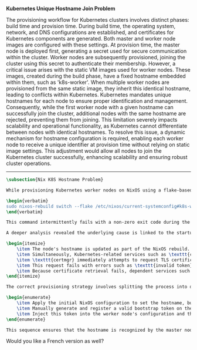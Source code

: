 
**Kubernetes Unique Hostname Join Problem**

The provisioning workflow for Kubernetes clusters involves distinct phases: build time and provision time. During build time, the operating system, network, and DNS configurations are established, and certificates for Kubernetes components are generated. Both master and worker node images are configured with these settings. At provision time, the master node is deployed first, generating a secret used for secure communication within the cluster. Worker nodes are subsequently provisioned, joining the cluster using this secret to authenticate their membership. However, a critical issue arises with the static VM images used for worker nodes. These images, created during the build phase, have a fixed hostname embedded within them, such as 'k8s-worker'. When multiple worker nodes are provisioned from the same static image, they inherit this identical hostname, leading to conflicts within Kubernetes. Kubernetes mandates unique hostnames for each node to ensure proper identification and management. Consequently, while the first worker node with a given hostname can successfully join the cluster, additional nodes with the same hostname are rejected, preventing them from joining. This limitation severely impacts scalability and operational functionality, as Kubernetes cannot differentiate between nodes with identical hostnames. To resolve this issue, a dynamic mechanism for hostname configuration is required, enabling each worker node to receive a unique identifier at provision time without relying on static image settings. This adjustment would allow all nodes to join the Kubernetes cluster successfully, enhancing scalability and ensuring robust cluster operations.

---

```latex
\subsection{Nix K8S Hostname Problem}

While provisioning Kubernetes worker nodes on NixOS using a flake-based configuration and remote automation via Python over SSH, we encountered a reproducible but non-deterministic failure during the execution of the following command:

\begin{verbatim}
sudo nixos-rebuild switch --flake /etc/nixos/current-systemconfig#k8s-worker
\end{verbatim}

This command intermittently fails with a non-zero exit code during the \texttt{building the system configuration} step when executed as part of an automated script. Surprisingly, some configuration changes---notably the hostname update---appear to take effect, despite the failure. When the exact same command is re-executed manually via SSH, it completes successfully, applying the full configuration and starting all required services.

A deeper analysis revealed the underlying cause is linked to the startup sequence of the Kubernetes services on the worker node, in particular the interaction between \texttt{certmgr}, the hostname change, and the bootstrap token mechanism:

\begin{itemize}
    \item The node's hostname is updated as part of the NixOS rebuild.
    \item Simultaneously, Kubernetes-related services such as \texttt{certmgr}, \texttt{kubelet}, and \texttt{flannel} are started.
    \item \texttt{certmgr} immediately attempts to request TLS certificates from the Kubernetes master node, using a bootstrap token for authentication.
    \item This request fails with errors such as \texttt{invalid token} or \texttt{authentication error. Giving up without retries}, as the master node does not recognize the node (due to the just-updated hostname) or the token is not yet registered.
    \item Because certificate retrieval fails, dependent services such as \texttt{kubelet} and \texttt{flannel} cannot start properly, causing the rebuild to report a failure.
\end{itemize}

The correct provisioning strategy involves splitting the process into discrete steps:

\begin{enumerate}
    \item Apply the initial NixOS configuration to set the hostname, but without enabling Kubernetes services.
    \item Manually generate and register a valid bootstrap token on the Kubernetes master node.
    \item Inject this token into the worker node's configuration and then re-apply the full configuration with Kubernetes services enabled.
\end{enumerate}

This sequence ensures that the hostname is recognized by the master node and that the certificate request from \texttt{certmgr} can be authenticated successfully. Notably, private keys used in the certificate process are generated locally and are never transmitted, ensuring secure provisioning. This failure mode highlights the sensitivity of NixOS declarative infrastructure to ordering and timing during initial cluster bootstrap.
```

Would you like a French version as well?